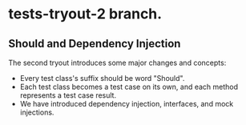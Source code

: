 # tests-tryout-2 branch.

## Should and Dependency Injection

The second tryout introduces some major changes and concepts:

- Every test class's suffix should be word "Should".
- Each test class becomes a test case on its own, and each method represents a test case result.
- We have introduced dependency injection, interfaces, and mock injections.
